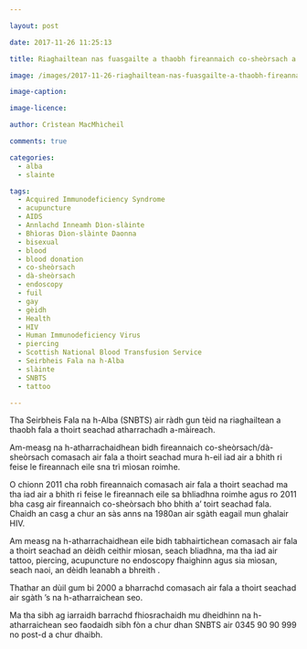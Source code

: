 ```yaml
---

layout: post

date: 2017-11-26 11:25:13

title: Riaghailtean nas fuasgailte a thaobh fireannaich co-sheòrsach a’ toirt seachad fala

image: /images/2017-11-26-riaghailtean-nas-fuasgailte-a-thaobh-fireannaich-co-sheorsach-a-toirt-seachad-fala.jpg

image-caption:

image-licence:

author: Crìstean MacMhìcheil

comments: true

categories:
  - alba
  - slainte

tags:
  - Acquired Immunodeficiency Syndrome
  - acupuncture
  - AIDS
  - Annlachd Inneamh Dìon-slàinte
  - Bhìoras Dìon-slàinte Daonna
  - bisexual
  - blood
  - blood donation
  - co-sheòrsach
  - dà-sheòrsach
  - endoscopy
  - fuil
  - gay
  - gèidh
  - Health
  - HIV
  - Human Immunodeficiency Virus
  - piercing
  - Scottish National Blood Transfusion Service
  - Seirbheis Fala na h-Alba
  - slàinte
  - SNBTS
  - tattoo

---
```


Tha Seirbheis Fala na h-Alba (SNBTS) air ràdh gun tèid na riaghailtean a thaobh fala a thoirt seachad atharrachadh a-màireach.

<!--more-->

Am-measg na h-atharrachaidhean bidh fireannaich co-sheòrsach/dà-sheòrsach comasach air fala a thoirt seachad mura h-eil iad air a bhith ri feise le fireannach eile sna trì mìosan roimhe.

O chionn 2011 cha robh fireannaich comasach air fala a thoirt seachad ma tha iad air a bhith ri feise le fireannach eile sa bhliadhna roimhe agus ro 2011 bha casg air fireannaich co-sheòrsach bho bhith a&#8217; toirt seachad fala. Chaidh an casg a chur an sàs anns na 1980an air sgàth eagail mun ghalair HIV.

Am measg na h-atharrachaidhean eile bidh tabhairtichean comasach air fala a thoirt seachad an dèidh ceithir mìosan, seach bliadhna, ma tha iad air tattoo, piercing, acupuncture no endoscopy fhaighinn agus sia mìosan, seach naoi, an dèidh leanabh a bhreith .

Thathar an dùil gum bi 2000 a bharrachd comasach air fala a thoirt seachad air sgàth &#8217;s na h-atharraichean seo.

Ma tha sibh ag iarraidh barrachd fhiosrachaidh mu dheidhinn na h-atharraichean seo faodaidh sibh fòn a chur dhan SNBTS air 0345 90 90 999 no post-d a chur dhaibh.
